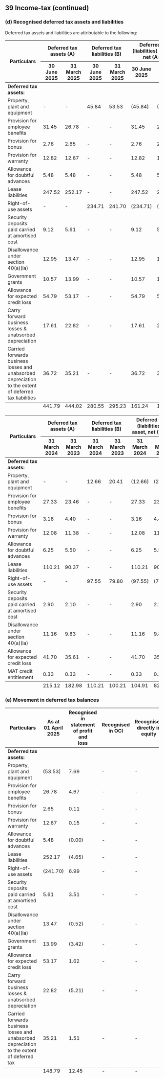 ## 39 Income-tax (continued)

### (d) Recognised deferred tax assets and liabilities

Deferred tax assets and liabilities are attributable to the following:

<table><thead><tr><th rowspan="2">Particulars</th><th colspan="2">Deferred tax assets (A)</th><th colspan="2">Deferred tax liabilities (B)</th><th colspan="2">Deferred tax (liabilities) / asset, net (A-B)</th></tr><tr><th>30 June 2025</th><th>31 March 2025</th><th>30 June 2025</th><th>31 March 2025</th><th>30 June 2025</th><th>31 March 2025</th></tr></thead><tbody><tr><td><strong>Deferred tax assets:</strong></td><td></td><td></td><td></td><td></td><td></td><td></td></tr><tr><td>Property, plant and equipment</td><td>-</td><td>-</td><td>45.84</td><td>53.53</td><td>(45.84)</td><td>(53.53)</td></tr><tr><td>Provision for employee benefits</td><td>31.45</td><td>26.78</td><td>-</td><td>-</td><td>31.45</td><td>26.78</td></tr><tr><td>Provision for bonus</td><td>2.76</td><td>2.65</td><td>-</td><td>-</td><td>2.76</td><td>2.65</td></tr><tr><td>Provision for warranty</td><td>12.82</td><td>12.67</td><td>-</td><td>-</td><td>12.82</td><td>12.67</td></tr><tr><td>Allowance for doubtful advances</td><td>5.48</td><td>5.48</td><td>-</td><td>-</td><td>5.48</td><td>5.48</td></tr><tr><td>Lease liabilities</td><td>247.52</td><td>252.17</td><td>-</td><td>-</td><td>247.52</td><td>252.17</td></tr><tr><td>Right-of-use assets</td><td>-</td><td>-</td><td>234.71</td><td>241.70</td><td>(234.71)</td><td>(241.70)</td></tr><tr><td>Security deposits paid carried at amortised cost</td><td>9.12</td><td>5.61</td><td>-</td><td>-</td><td>9.12</td><td>5.61</td></tr><tr><td>Disallowance under section 40(a)(ia)</td><td>12.95</td><td>13.47</td><td>-</td><td>-</td><td>12.95</td><td>13.47</td></tr><tr><td>Government grants</td><td>10.57</td><td>13.99</td><td>-</td><td>-</td><td>10.57</td><td>13.99</td></tr><tr><td>Allowance for expected credit loss</td><td>54.79</td><td>53.17</td><td>-</td><td>-</td><td>54.79</td><td>53.17</td></tr><tr><td>Carry forward business losses &amp; unabsorbed depreciation</td><td>17.61</td><td>22.82</td><td>-</td><td>-</td><td>17.61</td><td>22.82</td></tr><tr><td>Carried forwards business losses and unabsorbed depreciation to the extent of deferred tax liabilities</td><td>36.72</td><td>35.21</td><td>-</td><td>-</td><td>36.72</td><td>35.21</td></tr></tbody><tfoot><tr><td></td><td>441.79</td><td>444.02</td><td>280.55</td><td>295.23</td><td>161.24</td><td>148.79</td></tr></tfoot></table>

<table><thead><tr><th rowspan="2">Particulars</th><th colspan="2">Deferred tax assets (A)</th><th colspan="2">Deferred tax liabilities (B)</th><th colspan="2">Deferred tax (liabilities) / asset, net (A-B)</th></tr><tr><th>31 March 2024</th><th>31 March 2023</th><th>31 March 2024</th><th>31 March 2023</th><th>31 March 2024</th><th>31 March 2023</th></tr></thead><tbody><tr><td><strong>Deferred tax assets:</strong></td><td></td><td></td><td></td><td></td><td></td><td></td></tr><tr><td>Property, plant and equipment</td><td>-</td><td>-</td><td>12.66</td><td>20.41</td><td>(12.66)</td><td>(20.41)</td></tr><tr><td>Provision for employee benefits</td><td>27.33</td><td>23.46</td><td>-</td><td>-</td><td>27.33</td><td>23.46</td></tr><tr><td>Provision for bonus</td><td>3.16</td><td>4.40</td><td>-</td><td>-</td><td>3.16</td><td>4.40</td></tr><tr><td>Provision for warranty</td><td>12.08</td><td>11.38</td><td>-</td><td>-</td><td>12.08</td><td>11.38</td></tr><tr><td>Allowance for doubtful advances</td><td>6.25</td><td>5.50</td><td>-</td><td>-</td><td>6.25</td><td>5.50</td></tr><tr><td>Lease liabilities</td><td>110.21</td><td>90.37</td><td>-</td><td>-</td><td>110.21</td><td>90.37</td></tr><tr><td>Right-of-use assets</td><td>-</td><td>-</td><td>97.55</td><td>79.80</td><td>(97.55)</td><td>(79.80)</td></tr><tr><td>Security deposits paid carried at amortised cost</td><td>2.90</td><td>2.10</td><td>-</td><td>-</td><td>2.90</td><td>2.10</td></tr><tr><td>Disallowance under section 40(a)(ia)</td><td>11.16</td><td>9.83</td><td>-</td><td>-</td><td>11.16</td><td>9.83</td></tr><tr><td>Allowance for expected credit loss</td><td>41.70</td><td>35.61</td><td>-</td><td>-</td><td>41.70</td><td>35.61</td></tr><tr><td>MAT credit entitlement</td><td>0.33</td><td>0.33</td><td>-</td><td>-</td><td>0.33</td><td>0.33</td></tr></tbody><tfoot><tr><td></td><td>215.12</td><td>182.98</td><td>110.21</td><td>100.21</td><td>104.91</td><td>82.77</td></tr></tfoot></table>

### (e) Movement in deferred tax balances

<table><thead><tr><th>Particulars</th><th>As at<br>01 April 2025</th><th>Recognised in<br>statement of profit and<br>loss</th><th>Recognised<br>in OCI</th><th>Recognised<br>directly in equity</th><th>Others</th><th>As at<br>30 June 2025</th></tr></thead><tbody><tr><td><strong>Deferred tax assets:</strong></td><td></td><td></td><td></td><td></td><td></td><td></td></tr><tr><td>Property, plant and equipment</td><td>(53.53)</td><td>7.69</td><td>-</td><td>-</td><td>-</td><td>(45.84)</td></tr><tr><td>Provision for employee benefits</td><td>26.78</td><td>4.67</td><td>-</td><td>-</td><td>-</td><td>31.45</td></tr><tr><td>Provision for bonus</td><td>2.65</td><td>0.11</td><td>-</td><td>-</td><td>-</td><td>2.76</td></tr><tr><td>Provision for warranty</td><td>12.67</td><td>0.15</td><td>-</td><td>-</td><td>-</td><td>12.82</td></tr><tr><td>Allowance for doubtful advances</td><td>5.48</td><td>(0.00)</td><td>-</td><td>-</td><td>-</td><td>5.48</td></tr><tr><td>Lease liabilities</td><td>252.17</td><td>(4.65)</td><td>-</td><td>-</td><td>-</td><td>247.52</td></tr><tr><td>Right-of-use assets</td><td>(241.70)</td><td>6.99</td><td>-</td><td>-</td><td>-</td><td>(234.71)</td></tr><tr><td>Security deposits paid carried at amortised cost</td><td>5.61</td><td>3.51</td><td>-</td><td>-</td><td>-</td><td>9.12</td></tr><tr><td>Disallowance under section 40(a)(ia)</td><td>13.47</td><td>(0.52)</td><td>-</td><td>-</td><td>-</td><td>12.95</td></tr><tr><td>Government grants</td><td>13.99</td><td>(3.42)</td><td>-</td><td>-</td><td>-</td><td>10.57</td></tr><tr><td>Allowance for expected credit loss</td><td>53.17</td><td>1.62</td><td>-</td><td>-</td><td>-</td><td>54.79</td></tr><tr><td>Carry forward business losses &amp; unabsorbed<br>depreciation</td><td>22.82</td><td>(5.21)</td><td>-</td><td>-</td><td>-</td><td>17.61</td></tr><tr><td>Carried forwards business losses and unabsorbed<br>depreciation to the extent of deferred tax</td><td>35.21</td><td>1.51</td><td>-</td><td>-</td><td>-</td><td>36.72</td></tr></tbody><tfoot><tr><td></td><td>148.79</td><td>12.45</td><td>-</td><td>-</td><td>-</td><td>161.24</td></tr></tfoot></table>